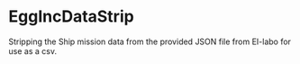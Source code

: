 # EggIncDataStrip
Stripping the Ship mission data from the provided JSON file from EI-labo for use as a csv.
